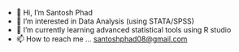 - 👋 Hi, I’m Santosh Phad
- 👀 I’m interested in Data Analysis (using STATA/SPSS)
- 🌱 I’m currently learning advanced statistical tools using R studio
- 📫 How to reach me ... santoshphad08@gmail.com

<!---
santoshphad08/santoshphad08 is a ✨ special ✨ repository because its `README.md` (this file) appears on your GitHub profile.
You can click the Preview link to take a look at your changes.
--->
